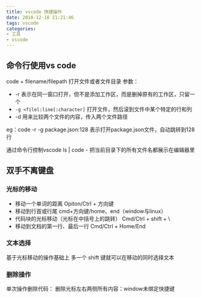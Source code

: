 ```yaml
---
title: vscode 快捷操作
date: 2018-12-18 21:21:46
tags: vscode
categories: 
- 工具
- vscode
---
```

## 命令行使用vs code

code + filename/filepath 打开文件或者文件目录
参数：

- -r 表示在同一窗口打开，但不是添加工作区，而是删掉原有的工作区，只留一个
- `-g <filel:line[:character]` 打开文件，然后滚到文件中某个特定的行和列
- -d 用来比较两个文件的内容，传入两个文件路径

eg：code -r -g package.json:128 表示打开package.json文件，自动跳转到128行

通过命令行控制vscode
ls | code - 把当前目录下的所有文件名都展示在编辑器里

## 双手不离键盘

### 光标的移动

- 移动一个单词的距离  Opiton/Ctrl + 方向键
- 移动到行首或行尾 cmd+方向键/home、end（window与linux）
- 代码块的光标移动（光标在中括号上的跳转） Cmd/Ctrl + shift + \
- 移动到文档的第一行、最后一行  Cmd/Ctrl + Home/End

### 文本选择

基于光标移动的操作基础上 多一个 shift 键就可以在移动的同时选择文本

### 删除操作

单次操作删除代码：
删除光标左右两侧所有内容：window未绑定快捷键

##